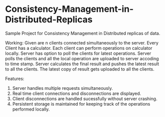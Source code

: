 # Consistency-Management-in-Distributed-Replicas
Sample Project for Consistency Management in Distributed replicas of data. 

Working:
Given are n clients connected simultaneously to the server.
Every Client has a calculator. Each client can perform operations on calculator locally.
Server has option to poll the clients for latest operations.
Server polls the clients and all the local operation are uploaded to server accoding to time stamp.
Server calculates the final result and pushes the latest result to all the clients.
The latest copy of result gets uploaded to all the clients.

Features:
1) Server handles multiple requests simultaneously.
2) Real time client connections and disconnections are displayed.
3) Client disconnections are handled sucessfully without server crashing.
4) Persistent storage is maintained for keeping track of the operations performed locally.
